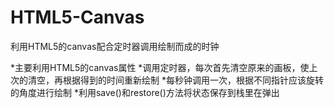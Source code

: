 # HTML5-Canvas
利用HTML5的canvas配合定时器调用绘制而成的时钟

*主要利用HTML5的canvas属性
*调用定时器，每次首先清空原来的画板，使上次的清空，再根据得到的时间重新绘制
*每秒钟调用一次，根据不同指针应该旋转的角度进行绘制
*利用save()和restore()方法将状态保存到栈里在弹出
